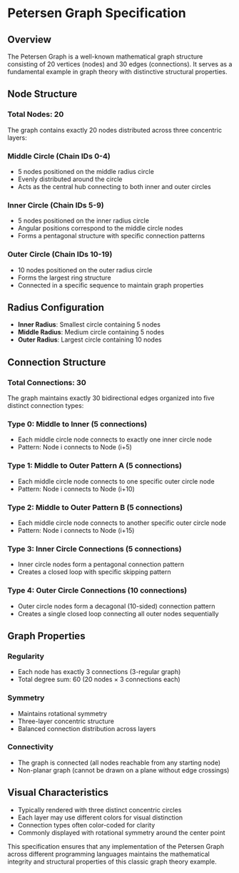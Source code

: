 # Petersen Graph Specification

## Overview

The Petersen Graph is a well-known mathematical graph structure consisting of 20 vertices (nodes) and 30 edges (connections). It serves as a fundamental example in graph theory with distinctive structural properties.

## Node Structure

### Total Nodes: 20

The graph contains exactly 20 nodes distributed across three concentric layers:

### Middle Circle (Chain IDs 0-4)

- 5 nodes positioned on the middle radius circle
- Evenly distributed around the circle
- Acts as the central hub connecting to both inner and outer circles

### Inner Circle (Chain IDs 5-9)

- 5 nodes positioned on the inner radius circle
- Angular positions correspond to the middle circle nodes
- Forms a pentagonal structure with specific connection patterns

### Outer Circle (Chain IDs 10-19)

- 10 nodes positioned on the outer radius circle
- Forms the largest ring structure
- Connected in a specific sequence to maintain graph properties

## Radius Configuration

- **Inner Radius**: Smallest circle containing 5 nodes
- **Middle Radius**: Medium circle containing 5 nodes
- **Outer Radius**: Largest circle containing 10 nodes

## Connection Structure

### Total Connections: 30

The graph maintains exactly 30 bidirectional edges organized into five distinct connection types:

### Type 0: Middle to Inner (5 connections)

- Each middle circle node connects to exactly one inner circle node
- Pattern: Node i connects to Node (i+5)

### Type 1: Middle to Outer Pattern A (5 connections)

- Each middle circle node connects to one specific outer circle node
- Pattern: Node i connects to Node (i+10)

### Type 2: Middle to Outer Pattern B (5 connections)

- Each middle circle node connects to another specific outer circle node
- Pattern: Node i connects to Node (i+15)

### Type 3: Inner Circle Connections (5 connections)

- Inner circle nodes form a pentagonal connection pattern
- Creates a closed loop with specific skipping pattern

### Type 4: Outer Circle Connections (10 connections)

- Outer circle nodes form a decagonal (10-sided) connection pattern
- Creates a single closed loop connecting all outer nodes sequentially

## Graph Properties

### Regularity

- Each node has exactly 3 connections (3-regular graph)
- Total degree sum: 60 (20 nodes × 3 connections each)

### Symmetry

- Maintains rotational symmetry
- Three-layer concentric structure
- Balanced connection distribution across layers

### Connectivity

- The graph is connected (all nodes reachable from any starting node)
- Non-planar graph (cannot be drawn on a plane without edge crossings)

## Visual Characteristics

- Typically rendered with three distinct concentric circles
- Each layer may use different colors for visual distinction
- Connection types often color-coded for clarity
- Commonly displayed with rotational symmetry around the center point

This specification ensures that any implementation of the Petersen Graph across different programming languages maintains the mathematical integrity and structural properties of this classic graph theory example.
